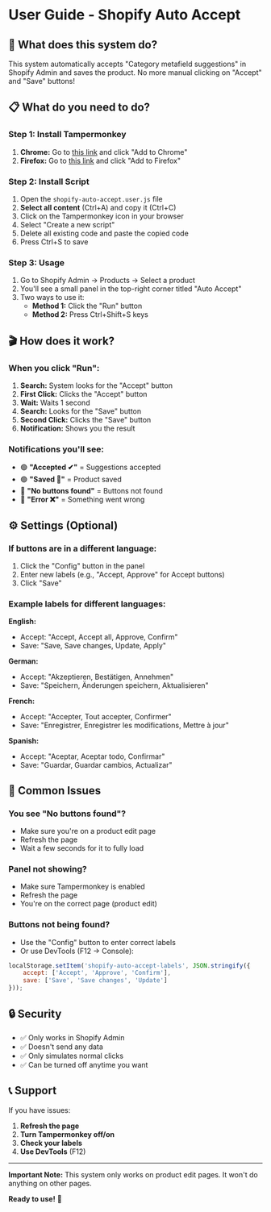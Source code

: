 # User Guide - Shopify Auto Accept

## 🎯 What does this system do?

This system automatically accepts "Category metafield suggestions" in Shopify Admin and saves the product. No more manual clicking on "Accept" and "Save" buttons!

## 📋 What do you need to do?

### Step 1: Install Tampermonkey

1. **Chrome:** Go to [this link](https://chrome.google.com/webstore/detail/tampermonkey/dhdgffkkebhmkfjojejmpbldmpobfkfo) and click "Add to Chrome"
2. **Firefox:** Go to [this link](https://addons.mozilla.org/en-US/firefox/addon/tampermonkey/) and click "Add to Firefox"

### Step 2: Install Script

1. Open the `shopify-auto-accept.user.js` file
2. **Select all content** (Ctrl+A) and copy it (Ctrl+C)
3. Click on the Tampermonkey icon in your browser
4. Select "Create a new script"
5. Delete all existing code and paste the copied code
6. Press Ctrl+S to save

### Step 3: Usage

1. Go to Shopify Admin → Products → Select a product
2. You'll see a small panel in the top-right corner titled "Auto Accept"
3. Two ways to use it:
   - **Method 1:** Click the "Run" button
   - **Method 2:** Press Ctrl+Shift+S keys

## 🎬 How does it work?

### When you click "Run":

1. **Search:** System looks for the "Accept" button
2. **First Click:** Clicks the "Accept" button
3. **Wait:** Waits 1 second
4. **Search:** Looks for the "Save" button
5. **Second Click:** Clicks the "Save" button
6. **Notification:** Shows you the result

### Notifications you'll see:

- 🟢 **"Accepted ✔"** = Suggestions accepted
- 🟢 **"Saved 💾"** = Product saved
- 🔴 **"No buttons found"** = Buttons not found
- 🔴 **"Error ❌"** = Something went wrong

## ⚙️ Settings (Optional)

### If buttons are in a different language:

1. Click the "Config" button in the panel
2. Enter new labels (e.g., "Accept, Approve" for Accept buttons)
3. Click "Save"

### Example labels for different languages:

**English:**
- Accept: "Accept, Accept all, Approve, Confirm"
- Save: "Save, Save changes, Update, Apply"

**German:**
- Accept: "Akzeptieren, Bestätigen, Annehmen"
- Save: "Speichern, Änderungen speichern, Aktualisieren"

**French:**
- Accept: "Accepter, Tout accepter, Confirmer"
- Save: "Enregistrer, Enregistrer les modifications, Mettre à jour"

**Spanish:**
- Accept: "Aceptar, Aceptar todo, Confirmar"
- Save: "Guardar, Guardar cambios, Actualizar"

## 🚨 Common Issues

### You see "No buttons found"?
- Make sure you're on a product edit page
- Refresh the page
- Wait a few seconds for it to fully load

### Panel not showing?
- Make sure Tampermonkey is enabled
- Refresh the page
- You're on the correct page (product edit)

### Buttons not being found?
- Use the "Config" button to enter correct labels
- Or use DevTools (F12 → Console):

```javascript
localStorage.setItem('shopify-auto-accept-labels', JSON.stringify({
    accept: ['Accept', 'Approve', 'Confirm'],
    save: ['Save', 'Save changes', 'Update']
}));
```

## 🔒 Security

- ✅ Only works in Shopify Admin
- ✅ Doesn't send any data
- ✅ Only simulates normal clicks
- ✅ Can be turned off anytime you want

## 📞 Support

If you have issues:

1. **Refresh the page**
2. **Turn Tampermonkey off/on**
3. **Check your labels**
4. **Use DevTools** (F12)

---

**Important Note:** This system only works on product edit pages. It won't do anything on other pages.

**Ready to use!** 🚀